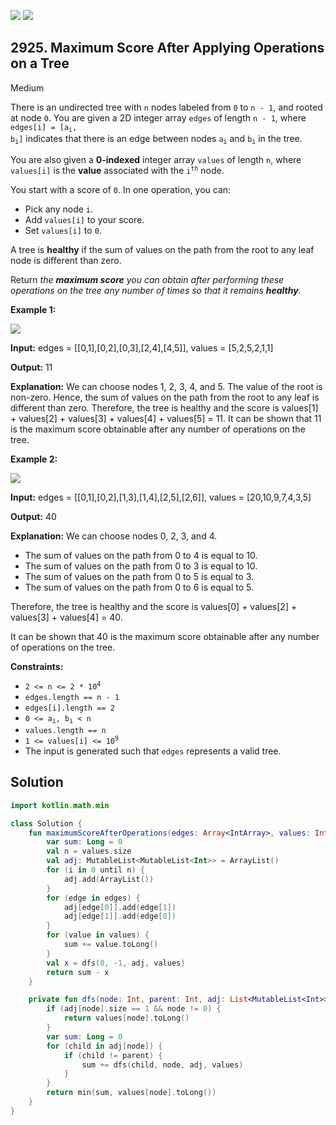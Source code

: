 [![](https://img.shields.io/github/stars/javadev/LeetCode-in-Kotlin?label=Stars&style=flat-square)](https://github.com/javadev/LeetCode-in-Kotlin)
[![](https://img.shields.io/github/forks/javadev/LeetCode-in-Kotlin?label=Fork%20me%20on%20GitHub%20&style=flat-square)](https://github.com/javadev/LeetCode-in-Kotlin/fork)

## 2925\. Maximum Score After Applying Operations on a Tree

Medium

There is an undirected tree with `n` nodes labeled from `0` to `n - 1`, and rooted at node `0`. You are given a 2D integer array `edges` of length `n - 1`, where <code>edges[i] = [a<sub>i</sub>, b<sub>i</sub>]</code> indicates that there is an edge between nodes <code>a<sub>i</sub></code> and <code>b<sub>i</sub></code> in the tree.

You are also given a **0-indexed** integer array `values` of length `n`, where `values[i]` is the **value** associated with the <code>i<sup>th</sup></code> node.

You start with a score of `0`. In one operation, you can:

*   Pick any node `i`.
*   Add `values[i]` to your score.
*   Set `values[i]` to `0`.

A tree is **healthy** if the sum of values on the path from the root to any leaf node is different than zero.

Return _the **maximum score** you can obtain after performing these operations on the tree any number of times so that it remains **healthy**._

**Example 1:**

![](https://assets.leetcode.com/uploads/2023/10/11/graph-13-1.png)

**Input:** edges = \[\[0,1],[0,2],[0,3],[2,4],[4,5]], values = [5,2,5,2,1,1]

**Output:** 11

**Explanation:** We can choose nodes 1, 2, 3, 4, and 5. The value of the root is non-zero. Hence, the sum of values on the path from the root to any leaf is different than zero. Therefore, the tree is healthy and the score is values[1] + values[2] + values[3] + values[4] + values[5] = 11. It can be shown that 11 is the maximum score obtainable after any number of operations on the tree.

**Example 2:**

![](https://assets.leetcode.com/uploads/2023/10/11/graph-14-2.png)

**Input:** edges = \[\[0,1],[0,2],[1,3],[1,4],[2,5],[2,6]], values = [20,10,9,7,4,3,5]

**Output:** 40

**Explanation:** We can choose nodes 0, 2, 3, and 4. 
- The sum of values on the path from 0 to 4 is equal to 10.
- The sum of values on the path from 0 to 3 is equal to 10.
- The sum of values on the path from 0 to 5 is equal to 3.
- The sum of values on the path from 0 to 6 is equal to 5. 

Therefore, the tree is healthy and the score is values[0] + values[2] + values[3] + values[4] = 40. 

It can be shown that 40 is the maximum score obtainable after any number of operations on the tree.

**Constraints:**

*   <code>2 <= n <= 2 * 10<sup>4</sup></code>
*   `edges.length == n - 1`
*   `edges[i].length == 2`
*   <code>0 <= a<sub>i</sub>, b<sub>i</sub> < n</code>
*   `values.length == n`
*   <code>1 <= values[i] <= 10<sup>9</sup></code>
*   The input is generated such that `edges` represents a valid tree.

## Solution

```kotlin
import kotlin.math.min

class Solution {
    fun maximumScoreAfterOperations(edges: Array<IntArray>, values: IntArray): Long {
        var sum: Long = 0
        val n = values.size
        val adj: MutableList<MutableList<Int>> = ArrayList()
        for (i in 0 until n) {
            adj.add(ArrayList())
        }
        for (edge in edges) {
            adj[edge[0]].add(edge[1])
            adj[edge[1]].add(edge[0])
        }
        for (value in values) {
            sum += value.toLong()
        }
        val x = dfs(0, -1, adj, values)
        return sum - x
    }

    private fun dfs(node: Int, parent: Int, adj: List<MutableList<Int>>, values: IntArray): Long {
        if (adj[node].size == 1 && node != 0) {
            return values[node].toLong()
        }
        var sum: Long = 0
        for (child in adj[node]) {
            if (child != parent) {
                sum += dfs(child, node, adj, values)
            }
        }
        return min(sum, values[node].toLong())
    }
}
```